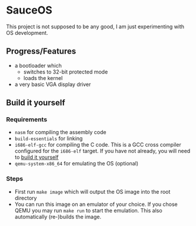 # SauceOS
This project is not supposed to be any good, I am just experimenting with OS development.

## Progress/Features
 - a bootloader which 
     - switches to 32-bit protected mode 
	 - loads the kernel
 - a very basic VGA display driver

## Build it yourself

### Requirements
 - `nasm` for compiling the assembly code
 - `build-essentials` for linking
 - `i686-elf-gcc` for compiling the C code. This is a GCC cross compiler configured for the `i686-elf` target. If you have not already, you will need to [build it yourself](https://wiki.osdev.org/GCC_Cross-Compiler)
 - `qemu-system-x86_64` for emulating the OS (optional)

### Steps
 - First run `make image` which will output the OS image into the root directory
 - You can run this image on an emulator of your choice. If you chose QEMU you may run `make run` to start the emulation. This also automatically (re-)builds the image.

